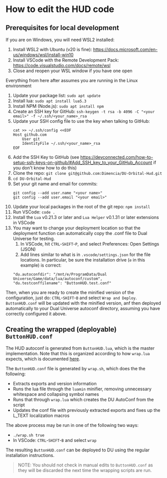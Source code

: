 # How to edit the HUD code

## Prerequisites for local development

If you are on Windows, you will need WSL2 installed:
1. Install WSL2 with Ubuntu (v20 is fine): https://docs.microsoft.com/en-us/windows/wsl/install-win10
1. Install VSCode with the Remote Development Pack: https://code.visualstudio.com/docs/remote/wsl
1. Close and reopen your WSL window if you have one open

Everything from here after assumes you are running in the Linux environment
1. Update your package list: `sudo apt update`
1. Install lua: `sudo apt install lua5.3`
1. Install NPM (Node.js): `sudo apt install npm`
1. Create an SSH key for GitHub: `ssh-keygen -t rsa -b 4096 -C "<your email>" -f ~/.ssh/<your_name>_rsa`
1. Update your SSH config file to use the key when talking to GitHub:
    ```
    cat >> ~/.ssh/config <<EOF
    Host github.com
        User git
        IdentityFile ~/.ssh/<your_name>_rsa
    EOF
    ```
1. Add the SSH Key to GitHub (see https://devconnected.com/how-to-setup-ssh-keys-on-github/#Add_SSH_key_to_your_GitHub_Account if you don't know how to do this)
1. Clone the repo: `git clone git@github.com:Dimencia/DU-Orbital-Hud.git`
1. `cd DU-Orbital-Hud`
1. Set your git name and email for commits:
    ```
    git config --add user.name "<your name>"
    git config --add user.email "<your email>"
    ```
1. Update your local packages in the root of the git repo: `npm install`
1. Run VSCode: `code .`
1. Install the `Lua` v0.21.3 or later and `Lua Helper` v0.1.31 or later extensions in VSCode
1. You may want to change your deployment location so that the deployment function can automatically copy the .conf file to Dual Universe for testing.
    1. In VSCode, hit `CTRL`-`SHIFT`-`P`, and select Preferences: Open Settings (JSON)
    1. Add lines similar to what is in `.vscode/settings.json` for the file locations.  In particular, be sure the installation drive (`e` in this example) is correct:
    ```
    "du.autoconfdir": "/mnt/e/ProgramData/Dual Universe/Game/data/lua/autoconf/custom",
    "du.testconffilename": "ButtonHUD.test.conf"
    ```

Then, when you are ready to create the minified version of the configuration, just do: `CTRL`-`SHIFT`-`B` and select `Wrap and Deploy`.
`ButtonHUD.conf` will be updated with the minified version, anf then deployed automatically to your Dual Universe autoconf directory, assuming
you have correctly configured it above.

## Creating the wrapped (deployable) `ButtonHUD.conf`

The HUD autoconf is generated from `ButtonHUD.lua`, which is the master implementation.  Note that this is organized
according to how `wrap.lua` expects, which is documented [here](https://board.dualthegame.com/index.php?/topic/20161-lua-tool-script-packagerconfigurator-wraplua/).

The `ButtonHUD.conf` file is generated by `wrap.sh`, which does the the following:
* Extracts exports and version information
* Runs the lua file through the `luamin` minifier, removing unnecessary whitespace and collapsing symbol names
* Runs that through `wrap.lua` which creates the DU AutoConf from the script
* Updates the conf file with previously extracted exports and fixes up the L_TEXT localization macros

The above process may be run in one of the following two ways:
* `./wrap.sh true`
* In VSCode: `CTRL`-`SHIFT`-`B` and select `wrap`

The resulting `ButtonHUD.conf` can be deployed to DU using the regular installation instructions.
> NOTE: You should not check in manual edits to `ButtonHUD.conf` as they will be discarded the next time the wrapping scripts are run.

